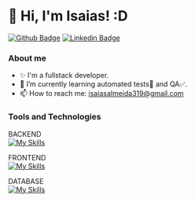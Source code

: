# 👋 Hi, I'm Isaias! :D

[![Github Badge](https://img.shields.io/badge/-Github-000?style=flat-square&logo=Github&logoColor=white&link=https://github.com/isaiasalmeida20)](https://github.com/isaiasalmeida20)
[![Linkedin Badge](https://img.shields.io/badge/-LinkedIn-blue?style=flat-square&logo=Linkedin&logoColor=white&link=https://www.linkedin.com/in/isaias-almeida-087037252/)](https://www.linkedin.com/in/isaias-almeida-087037252/)

### About me

- ✨ I'm a fullstack developer.
- 🌱 I’m currently learning automated tests🧪 and QA✅.
- 📫 How to reach me: isaiasalmeida319@gmail.com

### Tools and Technologies
BACKEND <br>
[![My Skills](https://skillicons.dev/icons?i=python,django,java,spring)](https://skillicons.dev)

FRONTEND <br>
[![My Skills](https://skillicons.dev/icons?i=html,css,js,ts,react,vue,angular,vite)](https://skillicons.dev)

DATABASE <br>
[![My Skills](https://skillicons.dev/icons?i=postgresql,sqlite)](https://skillicons.dev)
